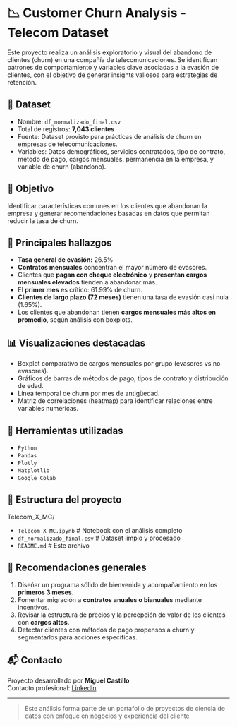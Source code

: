 # 📉 Customer Churn Analysis - Telecom Dataset

Este proyecto realiza un análisis exploratorio y visual del abandono de clientes (churn) en una compañía de telecomunicaciones. Se identifican patrones de comportamiento y variables clave asociadas a la evasión de clientes, con el objetivo de generar insights valiosos para estrategias de retención.

## 📁 Dataset

- Nombre: `df_normalizado_final.csv`
- Total de registros: **7,043 clientes**
- Fuente: Dataset provisto para prácticas de análisis de churn en empresas de telecomunicaciones.
- Variables: Datos demográficos, servicios contratados, tipo de contrato, método de pago, cargos mensuales, permanencia en la empresa, y variable de churn (abandono).

## 🧠 Objetivo

Identificar características comunes en los clientes que abandonan la empresa y generar recomendaciones basadas en datos que permitan reducir la tasa de churn.

## 📌 Principales hallazgos

- **Tasa general de evasión:** 26.5%
- **Contratos mensuales** concentran el mayor número de evasores.
- Clientes que **pagan con cheque electrónico** y **presentan cargos mensuales elevados** tienden a abandonar más.
- El **primer mes** es crítico: 61.99% de churn.
- **Clientes de largo plazo (72 meses)** tienen una tasa de evasión casi nula (1.65%).
- Los clientes que abandonan tienen **cargos mensuales más altos en promedio**, según análisis con boxplots.

## 📊 Visualizaciones destacadas

- Boxplot comparativo de cargos mensuales por grupo (evasores vs no evasores).
- Gráficos de barras de métodos de pago, tipos de contrato y distribución de edad.
- Línea temporal de churn por mes de antigüedad.
- Matriz de correlaciones (heatmap) para identificar relaciones entre variables numéricas.

## 🧪 Herramientas utilizadas

- `Python`
- `Pandas`
- `Plotly`
- `Matplotlib`
- `Google Colab`

## 📂 Estructura del proyecto

Telecom_X_MC/
- `Telecom_X_MC.ipynb` # Notebook con el análisis completo
- `df_normalizado_final.csv` # Dataset limpio y procesado
- `README.md` # Este archivo

## 📎 Recomendaciones generales

1. Diseñar un programa sólido de bienvenida y acompañamiento en los **primeros 3 meses**.
2. Fomentar migración a **contratos anuales o bianuales** mediante incentivos.
3. Revisar la estructura de precios y la percepción de valor de los clientes con **cargos altos**.
4. Detectar clientes con métodos de pago propensos a churn y segmentarlos para acciones específicas.

## 📬 Contacto

Proyecto desarrollado por **Miguel Castillo**  
Contacto profesional: [LinkedIn](https://www.linkedin.com/miguelct89)

---

> Este análisis forma parte de un portafolio de proyectos de ciencia de datos con enfoque en negocios y experiencia del cliente
